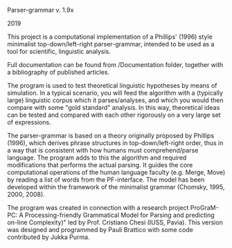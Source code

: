 Parser-grammar v. 1.9x

2019

This project is a computational implementation of a Phillips' (1996) style minimalist top-down/left-right parser-grammar, 
intended to be used as a tool for scientific, linguistic analysis. 

Full documentation can be found from /Documentation folder, together with a bibliography of published articles.

The program is used to test theoretical linguistic hypotheses by means of simulation. In a typical scenario, you will feed the 
algorithm with a (typically large) linguistic corpus which it parses/analyses, and which you would then compare with some 
"gold standard" analysis. In this way, theoretical ideas can be tested and compared with each other rigorously on a very large 
set of expressions.

The parser-grammar is based on a theory originally proposed by Phillips (1996), which derives phrase structures in top-down/left-right 
order, thus in a way that is consistent with how humans must comprehend/parse language. The program adds to this the algorithm and required modifications that performs the actual parsing. It guides the core computational operations of the human language faculty (e.g. Merge, Move) by reading a list of words from the PF-interface. The model has been developed within the framework of the minimalist grammar (Chomsky, 1995, 2000, 2008).

The program was created in connection with a research project ProGraM-PC: A Processing-friendly Grammatical Model for Parsing and predicting on-line Complexity)" led by Prof. Cristiano Chesi (IUSS, Pavia). This version was designed and programmed by Pauli Brattico with some code contributed by Jukka Purma.
